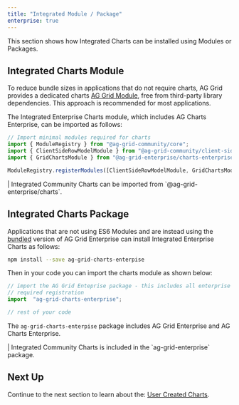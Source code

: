 ```yaml
---
title: "Integrated Module / Package"
enterprise: true
---
```

This section shows how Integrated Charts can be installed using Modules or Packages. 

## Integrated Charts Module

To reduce bundle sizes in applications that do not require charts, AG Grid provides a dedicated charts [AG Grid Module](/modules/),
free from third-party library dependencies. This approach is recommended for most applications.
 
The Integrated Enterprise Charts module, which includes AG Charts Enterprise, can be imported as follows: 

```ts
// Import minimal modules required for charts
import { ModuleRegistry } from "@ag-grid-community/core";
import { ClientSideRowModelModule } from "@ag-grid-community/client-side-row-model";
import { GridChartsModule } from "@ag-grid-enterprise/charts-enterprise";

ModuleRegistry.registerModules([ClientSideRowModelModule, GridChartsModule]);
```

<note>
| Integrated Community Charts can be imported from `@ag-grid-enterprise/charts`.
</note>

## Integrated Charts Package

Applications that are not using ES6 Modules and are instead using the [bundled](/packages/) version of AG Grid Enterprise
can install Integrated Enterprise Charts as follows:

```bash
npm install --save ag-grid-charts-enterpise
```

Then in your code you can import the charts module as shown below:

```ts
// import the AG Grid Enteprise package - this includes all enterprise features and performs all 
// required registration
import  "ag-grid-charts-enterprise";

// rest of your code 
```

The `ag-grid-charts-enterpise` package includes AG Grid Enterprise and AG Charts Enterprise.

<note>
| Integrated Community Charts is included in the `ag-grid-enterprise` package.
</note>

## Next Up

Continue to the next section to learn about the: [User Created Charts](/integrated-charts-user-created/).
